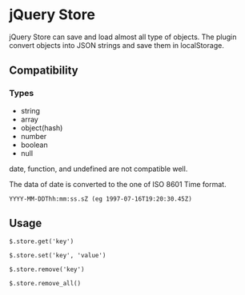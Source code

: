 # jQuery Store

jQuery Store can save and load almost all type of objects. The plugin convert objects into JSON strings and save them in localStorage.


## Compatibility

### Types

* string
* array
* object(hash)
* number
* boolean
* null

date, function, and undefined are not compatible well.

The data of date is converted to the one of ISO 8601 Time format.

    YYYY-MM-DDThh:mm:ss.sZ (eg 1997-07-16T19:20:30.45Z)


## Usage

    $.store.get('key')

    $.store.set('key', 'value')

    $.store.remove('key')

    $.store.remove_all()
